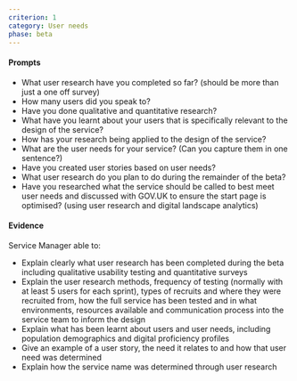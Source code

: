 ```yaml
---
criterion: 1
category: User needs
phase: beta
---
```


#### Prompts

* What user research have you completed so far? (should be more than just a one off survey)
* How many users did you speak to?
* Have you done qualitative and quantitative research?
* What have you learnt about your users that is specifically relevant to the design of the service?
* How has your research being applied to the design of the service?
* What are the user needs for your service? (Can you capture them in one sentence?)
* Have you created user stories based on user needs?
* What user research do you plan to do during the remainder of the beta?
* Have you researched what the service should be called to best meet user needs and discussed with GOV.UK to ensure the start page is optimised? (using user research and digital landscape analytics)


#### Evidence

Service Manager able to:

* Explain clearly what user research has been completed during the beta including qualitative usability testing and quantitative surveys
* Explain the user research methods, frequency of testing (normally with at least 5 users for each sprint), types of recruits and where they were recruited from, how the full service has been tested and in what environments, resources available and communication process into the service team to inform the design
* Explain what has been learnt about users and user needs, including population demographics and digital proficiency profiles
* Give an example of a user story, the need it relates to and how that user need was determined
* Explain how the service name was determined through user research
